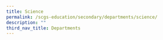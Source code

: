 ```yaml
---
title: Science
permalink: /scgs-education/secondary/departments/science/
description: ""
third_nav_title: Departments
---
```


